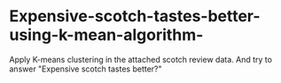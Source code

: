 # Expensive-scotch-tastes-better-using-k-mean-algorithm-
Apply K-means clustering in the attached scotch review data. And try to answer "Expensive scotch tastes better?"
